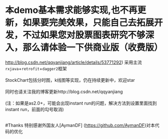 # 本demo基本需求能够实现,也不再更新，如果要完美效果，只能自己去拓展开发，不过如果您对股票图表研究不够深入，那么请体验一下供商业版（收费版）
http://blog.csdn.net/qqyanjiang/article/details/53771292)
采用主流`rxjava`+`retrofit`+`dagger2`框架<br><br>
StockChart包括分时图，k线图等实现，仍在持续更新中，欢迎star<br><br>
同时也请关注我的博客更新http://blog.csdn.net/qqyanjiang<br>
<br>
(注：如果是as2.0+，可能会出现instant run的问题，解决方法到设置里面找到instant run，前面的勾号取消)
<br><br>


#Thanks 
特别感谢外国友人[AymanDF]
(https://github.com/AymanDF)对本代码的优化



